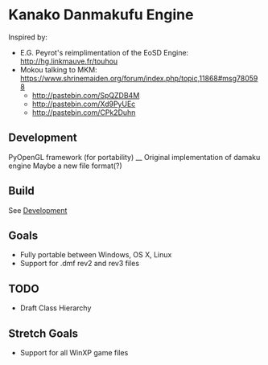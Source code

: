 # Kanako Danmakufu Engine

Inspired by:
 - E.G. Peyrot's reimplimentation of the EoSD Engine: http://hg.linkmauve.fr/touhou
 - Mokou talking to MKM: https://www.shrinemaiden.org/forum/index.php/topic,11868#msg780598
    - http://pastebin.com/SpQZDB4M
    - http://pastebin.com/Xd9PyUEc
    - http://pastebin.com/CPk2Duhn

## Development
PyOpenGL framework (for portability) __
Original implementation of damaku engine
Maybe a new file format(?)

## Build
See [Development](#Development)

## Goals
 - Fully portable between Windows, OS X, Linux
 - Support for .dmf rev2 and rev3 files

## TODO
 - Draft Class Hierarchy

## Stretch Goals
 - Support for all WinXP game files

